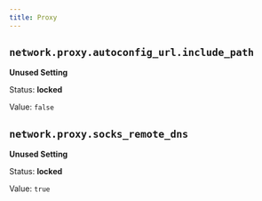 ```yaml
---
title: Proxy
---
```



## `network.proxy.autoconfig_url.include_path`

**Unused Setting**

Status: **locked**

Value: `false`


## `network.proxy.socks_remote_dns`

**Unused Setting**

Status: **locked**

Value: `true`


